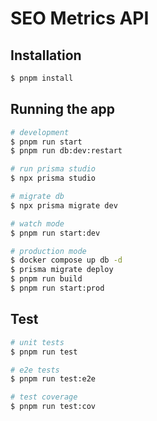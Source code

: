 # SEO Metrics API


## Installation

```bash
$ pnpm install
```

## Running the app

```bash
# development
$ pnpm run start
$ pnpm run db:dev:restart

# run prisma studio
$ npx prisma studio

# migrate db
$ npx prisma migrate dev

# watch mode
$ pnpm run start:dev

# production mode
$ docker compose up db -d
$ prisma migrate deploy
$ pnpm run build
$ pnpm run start:prod
```

## Test

```bash
# unit tests
$ pnpm run test

# e2e tests
$ pnpm run test:e2e

# test coverage
$ pnpm run test:cov
```

